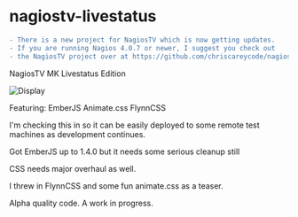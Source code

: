 nagiostv-livestatus
===================

```diff
- There is a new project for NagiosTV which is now getting updates.
- If you are running Nagios 4.0.7 or newer, I suggest you check out
- the NagiosTV project over at https://github.com/chriscareycode/nagiostv-react
```

NagiosTV MK Livestatus Edition

![Display](http://chriscarey.com/projects/nagiostv/images/nagiostv-livestatus-1.png)

Featuring:
 EmberJS
 Animate.css
 FlynnCSS

I'm checking this in so it can be easily deployed to some remote test machines as development continues.

Got EmberJS up to 1.4.0 but it needs some serious cleanup still

CSS needs major overhaul as well.

I threw in FlynnCSS and some fun animate.css as a teaser.

Alpha quality code. A work in progress.
